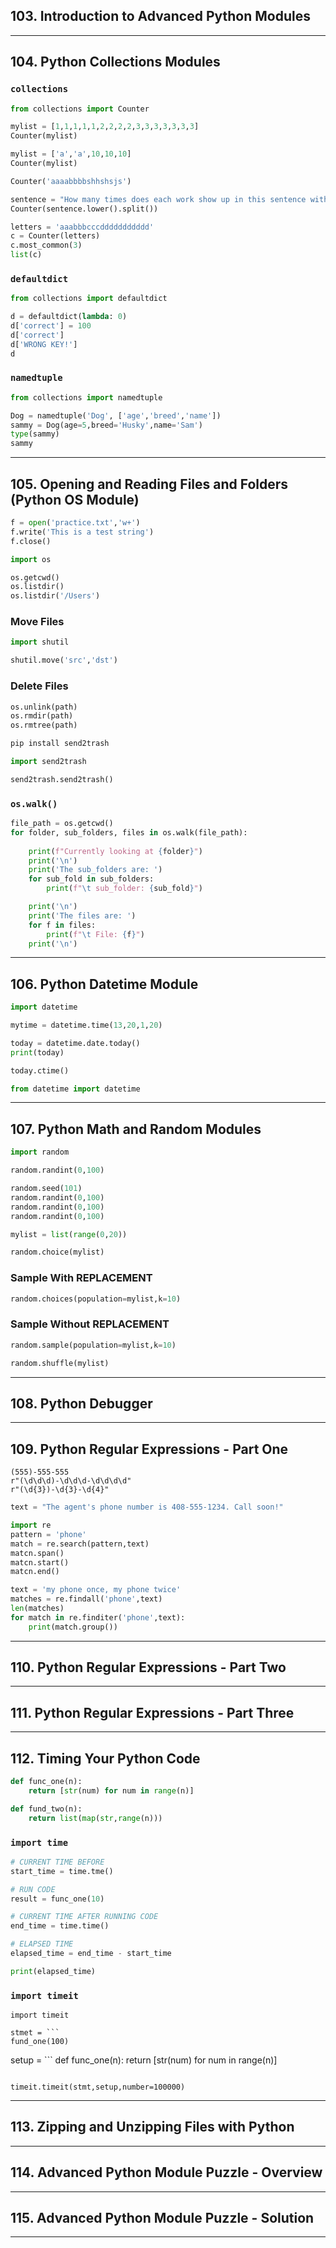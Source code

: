 ## 103. Introduction to Advanced Python Modules

***

## 104. Python Collections Modules

### `collections`

```python
from collections import Counter

mylist = [1,1,1,1,1,2,2,2,2,3,3,3,3,3,3,3]
Counter(mylist)

mylist = ['a','a',10,10,10]
Counter(mylist)

Counter('aaaabbbbshhshsjs')

sentence = "How many times does each work show up in this sentence with a word"
Counter(sentence.lower().split())

letters = 'aaabbbcccddddddddddd'
c = Counter(letters)
c.most_common(3)
list(c)
```

### `defaultdict`

```python
from collections import defaultdict

d = defaultdict(lambda: 0)
d['correct'] = 100
d['correct']
d['WRONG KEY!']
d
```

### `namedtuple`

```python
from collections import namedtuple

Dog = namedtuple('Dog', ['age','breed','name'])
sammy = Dog(age=5,breed='Husky',name='Sam')
type(sammy)
sammy
```

***

## 105. Opening and Reading Files and Folders (Python OS Module)

```python
f = open('practice.txt','w+')
f.write('This is a test string')
f.close()
```

```python
import os

os.getcwd()
os.listdir()
os.listdir('/Users')
```
### Move Files

```python
import shutil

shutil.move('src','dst')
```

### Delete Files

```python
os.unlink(path)
os.rmdir(path)
os.rmtree(path)
```

```python
pip install send2trash

import send2trash

send2trash.send2trash()
```

### `os.walk()`

```python
file_path = os.getcwd()
for folder, sub_folders, files in os.walk(file_path):
    
    print(f"Currently looking at {folder}")
    print('\n')
    print('The sub_folders are: ')
    for sub_fold in sub_folders:
        print(f"\t sub_folder: {sub_fold}")

    print('\n')
    print('The files are: ')
    for f in files:
        print(f"\t File: {f}")
    print('\n')
```







***

## 106. Python Datetime Module

```python
import datetime

mytime = datetime.time(13,20,1,20)

today = datetime.date.today()
print(today)

today.ctime()
```

```python
from datetime import datetime
```

***

## 107. Python Math and Random Modules

```python
import random

random.randint(0,100)
```

```python
random.seed(101)
random.randint(0,100)
random.randint(0,100)
random.randint(0,100)
```

```python
mylist = list(range(0,20))

random.choice(mylist)
```

### Sample With REPLACEMENT

```python
random.choices(population=mylist,k=10)
```

### Sample Without REPLACEMENT

```python
random.sample(population=mylist,k=10)
```

```python
random.shuffle(mylist)
```

***

## 108. Python Debugger

***

## 109. Python Regular Expressions - Part One

```
(555)-555-555
r"(\d\d\d)-\d\d\d-\d\d\d\d"
r"(\d{3})-\d{3}-\d{4}"
```

```python
text = "The agent's phone number is 408-555-1234. Call soon!"

import re
pattern = 'phone'
match = re.search(pattern,text)
matcn.span()
matcn.start()
matcn.end()

text = 'my phone once, my phone twice'
matches = re.findall('phone',text)
len(matches)
for match in re.finditer('phone',text):
    print(match.group())
```

***

## 110. Python Regular Expressions - Part Two

***

## 111. Python Regular Expressions - Part Three

***

## 112. Timing Your Python Code

```python
def func_one(n):
    return [str(num) for num in range(n)]
```

```python
def fund_two(n):
    return list(map(str,range(n)))
```

### `import time`

```python
# CURRENT TIME BEFORE
start_time = time.tme()

# RUN CODE
result = func_one(10)

# CURRENT TIME AFTER RUNNING CODE
end_time = time.time()

# ELAPSED TIME
elapsed_time = end_time - start_time

print(elapsed_time)
```

### `import timeit`

```
import timeit

stmet = ```
fund_one(100)
```

setup = ```
def func_one(n):
    return [str(num) for num in range(n)]
```

timeit.timeit(stmt,setup,number=100000)
```

***

## 113. Zipping and Unzipping Files with Python

***

## 114. Advanced Python Module Puzzle - Overview

***

## 115. Advanced Python Module Puzzle - Solution

***
